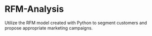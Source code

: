 # RFM-Analysis
Utilize the RFM model created with Python to segment customers and propose appropriate marketing campaigns.
